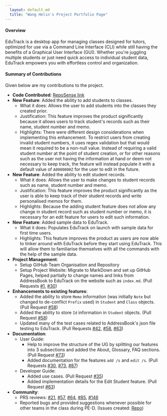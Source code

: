 ```yaml
---
  layout: default.md
  title: "Wang Helin's Project Portfolio Page"
---
```


#### Overview

EduTrack is a desktop app for managing classes designed for tutors, optimized for use via a Command Line Interface (CLI) while still having the benefits of a Graphical User Interface (GUI). Whether you're juggling multiple students or just need quick access to individual student data, EduTrack empowers you with effortless control and organization.

#### Summary of Contributions
Given below are my contributions to the project.

*  **Code Contributed**: [RepoSense link](https://nus-cs2103-ay2324s1.github.io/tp-dashboard/?search=revdrag&breakdown=false&sort=groupTitle%20dsc&sortWithin=title&since=2023-09-22&timeframe=commit&mergegroup=&groupSelect=groupByRepos)
* **New Feature**: Added the ability to add students to classes.
  * What it does: Allows the user to add students into the classes they created prior.
  * Justification: This feature improves the product significantly because it allows users to track student's records such as their name, student number and memo.
  * Highlights: There were different design considerations when implementing this enhancement. To restrict users from creating invalid student numbers, it uses regex validation but that would mean it required to be a non-null value.
    Instead of requiring a valid student number at the point of student creation, or for other reasons such as the user not having the information at hand or deem not necessary to keep track, the feature will instead populate it with a default value of `A0000000Z` for the user to edit in the future.
* **New Feature**: Added the ability to edit student records.
  * What it does: Allows the user to make changes to student records such as name, student number and memo.
  * Justification: This feature improves the product significantly as the user is able to keep track of their student records and write personalised memos for them.
  * Highlights: Because the adding student feature does not allow any change in student record such as student number or memo, it is necessary for an edit feature for users to edit such information.
* **New Feature**: Added sample data to EduTrack.
  * What it does: Populates EduTrack on launch with sample data for first time users.
  * Highlights: This feature improves the product as users are now able to tinker around with EduTrack before they start using EduTrack. This will allow them to familiarise themselves with all the commands with the help of the sample data.
* **Project Management**:
  * Setup GitHub Team Organisation and Repository
  * Setup Project Website: Migrate to MarkDown and set up GitHub Pages, helped partially to change names and links from AddressBook to EduTrack on the website such as `index.md`. (Pull Requests [#1](https://github.com/AY2324S1-CS2103T-T15-3/tp/pull/1), [#30](https://github.com/AY2324S1-CS2103T-T15-3/tp/pull/30))
* **Enhancements to existing features**: 
  * Added the ability to store `Memo` information (was initially `Note` but changed to de-conflict `Prefix` used) in `Student` and `Class` objects. (Pull Request [#58](https://github.com/AY2324S1-CS2103T-T15-3/tp/pull/58))
  * Added the ability to store `Id` information in `Student` objects. (Pull Request [#58](https://github.com/AY2324S1-CS2103T-T15-3/tp/pull/58))
  * Updated many of the test cases related to AddressBook's json file testing to EduTrack. (Pull Requests [#42](https://github.com/AY2324S1-CS2103T-T15-3/tp/pull/42), [#58](https://github.com/AY2324S1-CS2103T-T15-3/tp/pull/58), [#63](https://github.com/AY2324S1-CS2103T-T15-3/tp/pull/63))
* **Documentation**:
  * User Guide:
    * Help to improve the structure of the UG by splitting our features into 3 subsections and added the About, Glossary, FAQ sections. (Pull Request [#73](https://github.com/AY2324S1-CS2103T-T15-3/tp/pull/73))
    * Added documentation for the features `add /s` and `edit /s`. (Pull Requests [#30](https://github.com/AY2324S1-CS2103T-T15-3/tp/pull/30), [#73](https://github.com/AY2324S1-CS2103T-T15-3/tp/pull/73), [#87](https://github.com/AY2324S1-CS2103T-T15-3/tp/pull/87))
  * Developer Guide: 
    * Added use cases. (Pull Request [#35](https://github.com/AY2324S1-CS2103T-T15-3/tp/pull/35))
    * Added implementation details for the Edit Student feature. (Pull Request [#63](https://github.com/AY2324S1-CS2103T-T15-3/tp/pull/63))
* **Community**:
  * PRS reviews: [#21](https://github.com/AY2324S1-CS2103T-T15-3/tp/pull/21), [#57](https://github.com/AY2324S1-CS2103T-T15-3/tp/pull/57), [#64](https://github.com/AY2324S1-CS2103T-T15-3/tp/pull/64), [#85](https://github.com/AY2324S1-CS2103T-T15-3/tp/pull/85), [#146](https://github.com/AY2324S1-CS2103T-T15-3/tp/pull/146)
  * Reported bugs and provided suggestions whenever possible for other teams in the class during PE-D. (Issues created: [Repo](https://github.com/revdrag/ped/issues))
